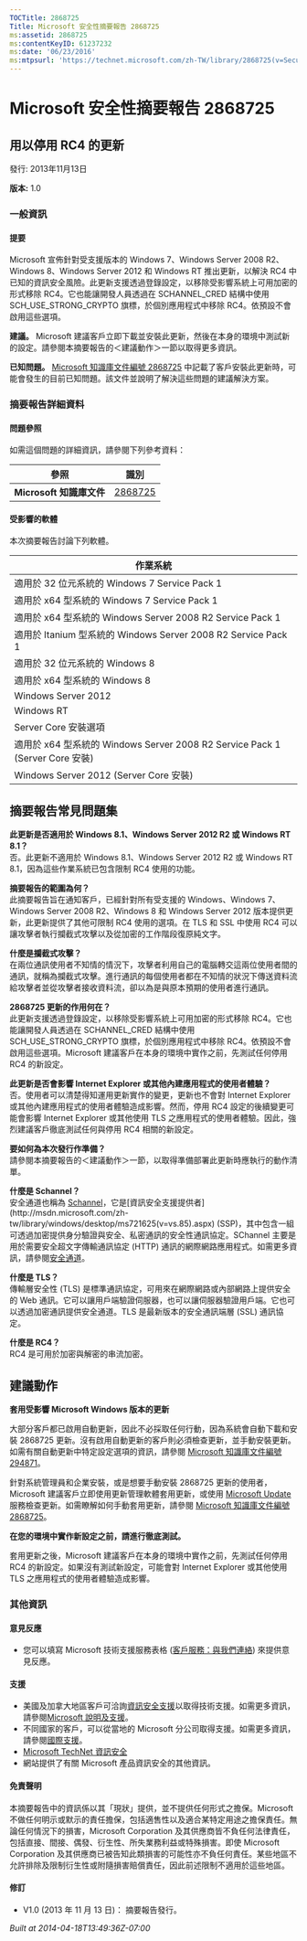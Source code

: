 ```yaml
---
TOCTitle: 2868725
Title: Microsoft 安全性摘要報告 2868725
ms:assetid: 2868725
ms:contentKeyID: 61237232
ms:date: '06/23/2016'
ms:mtpsurl: 'https://technet.microsoft.com/zh-TW/library/2868725(v=Security.10)'
---
```



Microsoft 安全性摘要報告 2868725
================================

用以停用 RC4 的更新
-------------------

發行: 2013年11月13日

**版本:** 1.0

### 一般資訊

#### 提要

Microsoft 宣佈針對受支援版本的 Windows 7、Windows Server 2008 R2、Windows 8、Windows Server 2012 和 Windows RT 推出更新，以解決 RC4 中已知的資訊安全風險。此更新支援透過登錄設定，以移除受影響系統上可用加密的形式移除 RC4。它也能讓開發人員透過在 SCHANNEL\_CRED 結構中使用 SCH\_USE\_STRONG\_CRYPTO 旗標，於個別應用程式中移除 RC4。依預設不會啟用這些選項。

**建議。** Microsoft 建議客戶立即下載並安裝此更新，然後在本身的環境中測試新的設定。請參閱本摘要報告的＜建議動作＞一節以取得更多資訊。

**已知問題。** [Microsoft 知識庫文件編號 2868725](http://support.microsoft.com/kb/2868725?ln=zh-tw) 中記載了客戶安裝此更新時，可能會發生的目前已知問題。該文件並說明了解決這些問題的建議解決方案。

### 摘要報告詳細資料

#### 問題參照

如需這個問題的詳細資訊，請參閱下列參考資料：

| 參照                         | 識別                                                        |
|------------------------------|-------------------------------------------------------------|
| **Microsoft 知識庫文件** | [2868725](http://support.microsoft.com/kb/2868725?ln=zh-tw) |

#### 受影響的軟體

本次摘要報告討論下列軟體。

| 作業系統                                                                     |
|------------------------------------------------------------------------------|
| 適用於 32 位元系統的 Windows 7 Service Pack 1                                |
| 適用於 x64 型系統的 Windows 7 Service Pack 1                                 |
| 適用於 x64 型系統的 Windows Server 2008 R2 Service Pack 1                    |
| 適用於 Itanium 型系統的 Windows Server 2008 R2 Service Pack 1                |
| 適用於 32 位元系統的 Windows 8                                               |
| 適用於 x64 型系統的 Windows 8                                                |
| Windows Server 2012                                                          |
| Windows RT                                                                   |
| Server Core 安裝選項                                                         |
| 適用於 x64 型系統的 Windows Server 2008 R2 Service Pack 1 (Server Core 安裝) |
| Windows Server 2012 (Server Core 安裝)                                       |

摘要報告常見問題集
------------------


**此更新是否適用於 Windows 8.1、Windows Server 2012 R2 或 Windows RT 8.1？**  
否。此更新不適用於 Windows 8.1、Windows Server 2012 R2 或 Windows RT 8.1，因為這些作業系統已包含限制 RC4 使用的功能。

**摘要報告的範圍為何？**  
此摘要報告旨在通知客戶，已經針對所有受支援的 Windows、Windows 7、Windows Server 2008 R2、Windows 8 和 Windows Server 2012 版本提供更新，此更新提供了其他可限制 RC4 使用的選項。在 TLS 和 SSL 中使用 RC4 可以讓攻擊者執行攔截式攻擊以及從加密的工作階段復原純文字。

**什麼是攔截式攻擊？**  
在兩位通訊使用者不知情的情況下，攻擊者利用自己的電腦轉交這兩位使用者間的通訊，就稱為攔截式攻擊。進行通訊的每個使用者都在不知情的狀況下傳送資料流給攻擊者並從攻擊者接收資料流，卻以為是與原本預期的使用者進行通訊。

**2868725 更新的作用何在？**  
此更新支援透過登錄設定，以移除受影響系統上可用加密的形式移除 RC4。它也能讓開發人員透過在 SCHANNEL\_CRED 結構中使用 SCH\_USE\_STRONG\_CRYPTO 旗標，於個別應用程式中移除 RC4。依預設不會啟用這些選項。Microsoft 建議客戶在本身的環境中實作之前，先測試任何停用 RC4 的新設定。

**此更新是否會影響 Internet Explorer 或其他內建應用程式的使用者體驗？**  
否。使用者可以清楚得知運用更新實作的變更，更新也不會對 Internet Explorer 或其他內建應用程式的使用者體驗造成影響。然而，停用 RC4 設定的後續變更可能會影響 Internet Explorer 或其他使用 TLS 之應用程式的使用者體驗。因此，強烈建議客戶徹底測試任何與停用 RC4 相關的新設定。

**要如何為本次發行作準備？**  
請參閱本摘要報告的＜建議動作＞一節，以取得準備部署此更新時應執行的動作清單。

**什麼是 Schannel？**  
安全通道也稱為 [Schannel](http://msdn.microsoft.com/zh-tw/library/windows/desktop/ms721625(v=vs.85).aspx)，它是[資訊安全支援提供者](http://msdn.microsoft.com/zh-tw/library/windows/desktop/ms721625(v=vs.85).aspx) (SSP)，其中包含一組可透過加密提供身分驗證與安全、私密通訊的安全性通訊協定。SChannel 主要是用於需要安全超文字傳輸通訊協定 (HTTP) 通訊的網際網路應用程式。如需更多資訊，請參閱[安全通道](http://msdn.microsoft.com/zh-tw/library/windows/desktop/aa380123(v=vs.85).aspx)。

**什麼是 TLS？**  
傳輸層安全性 (TLS) 是標準通訊協定，可用來在網際網路或內部網路上提供安全的 Web 通訊。它可以讓用戶端驗證伺服器，也可以讓伺服器驗證用戶端。它也可以透過加密通訊提供安全通道。TLS 是最新版本的安全通訊端層 (SSL) 通訊協定。

**什麼是 RC4？**  
RC4 是可用於加密與解密的串流加密。

建議動作
--------


**套用受影響 Microsoft Windows 版本的更新**

大部分客戶都已啟用自動更新，因此不必採取任何行動，因為系統會自動下載和安裝 2868725 更新。沒有啟用自動更新的客戶則必須檢查更新，並手動安裝更新。如需有關自動更新中特定設定選項的資訊，請參閱 [Microsoft 知識庫文件編號 294871](http://support.microsoft.com/kb/294871?ln=zh-tw)。

針對系統管理員和企業安裝，或是想要手動安裝 2868725 更新的使用者，Microsoft 建議客戶立即使用更新管理軟體套用更新，或使用 [Microsoft Update](http://www.cve.mitre.org/cgi-bin/cvename.cgi?linkid=40747) 服務檢查更新。如需瞭解如何手動套用更新，請參閱 [Microsoft 知識庫文件編號 2868725](http://support.microsoft.com/kb/2868725?ln=zh-tw)。

**在您的環境中實作新設定之前，請進行徹底測試。**

套用更新之後，Microsoft 建議客戶在本身的環境中實作之前，先測試任何停用 RC4 的新設定。如果沒有測試新設定，可能會對 Internet Explorer 或其他使用 TLS 之應用程式的使用者體驗造成影響。

### 其他資訊

#### 意見反應

-   您可以填寫 Microsoft 技術支援服務表格 ([客戶服務：與我們連絡](http://support.microsoft.com/kb/?scid=sw;en;1257&amp;showpage=1&amp;ws=technet&amp;sd=tech?ln=zh-tw)) 來提供意見反應。

#### 支援

-   美國及加拿大地區客戶可洽詢[資訊安全支援](https://consumersecuritysupport.microsoft.com/default.aspx?mkt=zh-tw)以取得技術支援。如需更多資訊，請參閱[Microsoft 說明及支援](http://support.microsoft.com/?ln=zh-tw)。
-   不同國家的客戶，可以從當地的 Microsoft 分公司取得支援。如需更多資訊，請參閱[國際支援](http://support.microsoft.com/common/international.aspx)。
-   [Microsoft TechNet 資訊安全](http://technet.microsoft.com/zh-tw/security/default.aspx)
-   網站提供了有關 Microsoft 產品資訊安全的其他資訊。

#### 免責聲明

本摘要報告中的資訊係以其「現狀」提供，並不提供任何形式之擔保。Microsoft 不做任何明示或默示的責任擔保，包括適售性以及適合某特定用途之擔保責任。無論任何情況下的損害，Microsoft Corporation 及其供應商皆不負任何法律責任，包括直接、間接、偶發、衍生性、所失業務利益或特殊損害。即使 Microsoft Corporation 及其供應商已被告知此類損害的可能性亦不負任何責任。某些地區不允許排除及限制衍生性或附隨損害賠償責任，因此前述限制不適用於這些地區。

#### 修訂

-   V1.0 (2013 年 11 月 13 日)： 摘要報告發行。

*Built at 2014-04-18T13:49:36Z-07:00*
